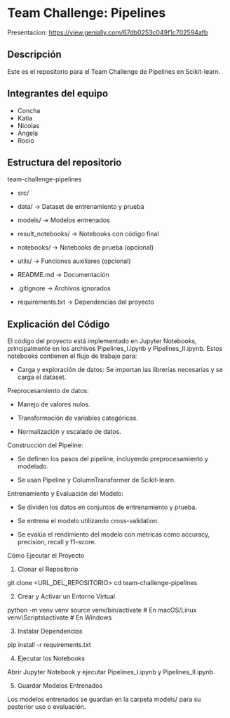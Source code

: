 # Team Challenge: Pipelines
Presentacion: https://view.genially.com/67db0253c049f1c702594afb 
## Descripción
Este es el repositorio para el Team Challenge de Pipelines en Scikit-learn.

## Integrantes del equipo
- Concha
- Katia
- Nicolas
- Ángela
- Rocio

## Estructura del repositorio

team-challenge-pipelines
- src/
- data/ → Dataset de entrenamiento y prueba
- models/ → Modelos entrenados
- result_notebooks/ → Notebooks con código final
- notebooks/ → Notebooks de prueba (opcional)
- utils/ → Funciones auxiliares (opcional)

- README.md → Documentación
- .gitignore → Archivos ignorados
- requirements.txt → Dependencias del proyecto


## Explicación del Código

El código del proyecto está implementado en Jupyter Notebooks, principalmente en los archivos Pipelines_I.ipynb y Pipelines_II.ipynb. Estos notebooks contienen el flujo de trabajo para:

- Carga y exploración de datos: Se importan las librerías necesarias y se carga el dataset.

Preprocesamiento de datos:

- Manejo de valores nulos.

- Transformación de variables categóricas.

- Normalización y escalado de datos.

Construcción del Pipeline:

- Se definen los pasos del pipeline, incluyendo preprocesamiento y modelado.

- Se usan Pipeline y ColumnTransformer de Scikit-learn.

Entrenamiento y Evaluación del Modelo:

- Se dividen los datos en conjuntos de entrenamiento y prueba.

- Se entrena el modelo utilizando cross-validation.

- Se evalúa el rendimiento del modelo con métricas como accuracy, precision, recall y f1-score.

Cómo Ejecutar el Proyecto

1. Clonar el Repositorio

git clone <URL_DEL_REPOSITORIO>
cd team-challenge-pipelines

2. Crear y Activar un Entorno Virtual

python -m venv venv
source venv/bin/activate  # En macOS/Linux
venv\Scripts\activate  # En Windows

3. Instalar Dependencias

pip install -r requirements.txt

4. Ejecutar los Notebooks

Abrir Jupyter Notebook y ejecutar Pipelines_I.ipynb y Pipelines_II.ipynb.

5. Guardar Modelos Entrenados

Los modelos entrenados se guardan en la carpeta models/ para su posterior uso o evaluación.
